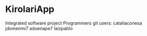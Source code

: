 # KirolariApp
Integrated software project
Programmers git users: 
  cataliaconesa
  jdomenmi7
  aduenape7
  laizpablo
